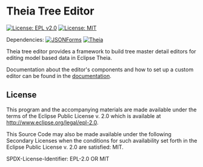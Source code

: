 # Theia Tree Editor
[![License: EPL v2.0](https://img.shields.io/badge/License-EPL%20v2.0-yellow.svg)](https://www.eclipse.org/legal/epl-2.0/)
[![License: MIT](https://img.shields.io/badge/License-MIT-yellow.svg)](https://opensource.org/licenses/MIT)

Dependencies:
[<img src="https://img.shields.io/badge/dynamic/json?color=blue&url=https://raw.githubusercontent.com/eclipsesource/theia-tree-editor/master/package.json&query=$.dependencies%5B%27%40jsonforms%2Fcore%27%5D&label=JSONForms&logo=JSONForms" alt="JSONForms"/>](https://github.com/eclipsesource/jsonforms)
[<img src="https://img.shields.io/badge/dynamic/json?color=blue&url=https://raw.githubusercontent.com/eclipsesource/theia-tree-editor/master/package.json&query=$.dependencies%5B%27%40theia%2Fcore%27%5D&label=Theia&logo=Theia" alt="Theia"/>](https://github.com/eclipse-theia/theia)


Theia tree editor provides a framework to build tree master detail editors
for editing model based data in Eclipse Theia.

Documentation about the editor's components and how to set up a custom editor
can be found in the [documentation](./DOCUMENTATION.MD).

## License
This program and the accompanying materials are made available under the
terms of the Eclipse Public License v. 2.0 which is available at
http://www.eclipse.org/legal/epl-2.0.

This Source Code may also be made available under the following Secondary
Licenses when the conditions for such availability set forth in the Eclipse
Public License v. 2.0 are satisfied: MIT.

SPDX-License-Identifier: EPL-2.0 OR MIT
